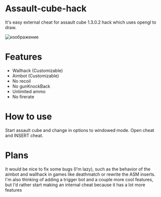# Assault-cube-hack

It's easy external cheat for assault cube 1.3.0.2 hack which uses opengl to draw.

![изображение](https://github.com/lityrgia/Assault-cube-hack/assets/132221013/f2cf9b48-9fd7-4bd1-ae18-6e8775e669ac)

# Features

- Wallhack (Customizable)
- Aimbot (Customizable)
- No recoil
- No gunKnockBack
- Unlimited ammo
- No firerate

# How to use

Start assault cube and change in options to windowed mode.
Open cheat and INSERT cheat.

# Plans

It would be nice to fix some bugs (I'm lazy), such as the behavior of the aimbot and wallhack in games like deathmatch or rewrite the ASM inserts. I'm also thinking of adding a trigger bot and a couple more cool features, but I'd rather start making an internal cheat because it has a lot more features
